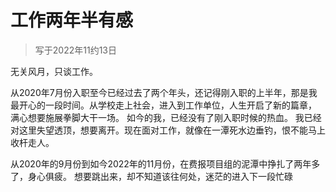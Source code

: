 # 工作两年半有感

> 写于2022年11约13日

无关风月，只谈工作。

从2020年7月份入职至今已经过去了两个年头，还记得刚入职的上半年，那是我最开心的一段时间。从学校走上社会，进入到工作单位，人生开启了新的篇章，
满心想要施展拳脚大干一场。
如今的我，已经没有了刚入职时候的热血。
我已经对这里失望透顶，想要离开。现在面对工作，就像在一潭死水边垂钓，恨不能马上收杆走人。

从2020年的9月份到如今2022年的11月份，在费报项目组的泥潭中挣扎了两年多了，身心俱疲。
想要跳出来，却不知道该往何处，迷茫的进入下一段忙碌

